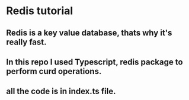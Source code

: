 # Redis tutorial 
## Redis is a key value database, thats why it's really fast. 
## In this repo I used Typescript, redis package to perform curd operations. 
## all the code is in index.ts file.